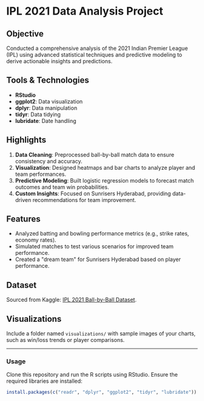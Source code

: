# IPL 2021 Data Analysis Project

## Objective  
Conducted a comprehensive analysis of the 2021 Indian Premier League (IPL) using advanced statistical techniques and predictive modeling to derive actionable insights and predictions.

## Tools & Technologies  
- **RStudio**  
- **ggplot2**: Data visualization  
- **dplyr**: Data manipulation  
- **tidyr**: Data tidying  
- **lubridate**: Date handling  

## Highlights  
1. **Data Cleaning**: Preprocessed ball-by-ball match data to ensure consistency and accuracy.  
2. **Visualization**: Designed heatmaps and bar charts to analyze player and team performances.  
3. **Predictive Modeling**: Built logistic regression models to forecast match outcomes and team win probabilities.  
4. **Custom Insights**: Focused on Sunrisers Hyderabad, providing data-driven recommendations for team improvement.  

## Features  
- Analyzed batting and bowling performance metrics (e.g., strike rates, economy rates).  
- Simulated matches to test various scenarios for improved team performance.  
- Created a "dream team" for Sunrisers Hyderabad based on player performance.

## Dataset  
Sourced from Kaggle: [IPL 2021 Ball-by-Ball Dataset](https://www.kaggle.com/datasets/deepcontractor/ipl-2021-ball-by-ball-dataset).

## Visualizations  
Include a folder named `visualizations/` with sample images of your charts, such as win/loss trends or player comparisons.

---

### Usage  
Clone this repository and run the R scripts using RStudio. Ensure the required libraries are installed:  
```R
install.packages(c("readr", "dplyr", "ggplot2", "tidyr", "lubridate"))
